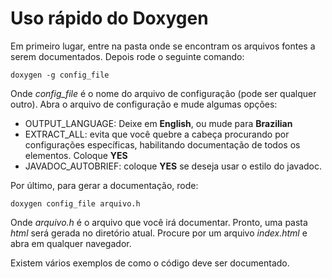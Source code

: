 Uso rápido do Doxygen
=======================

Em primeiro lugar, entre na pasta onde se encontram os arquivos fontes a serem documentados. Depois rode o seguinte comando:

```
doxygen -g config_file
```

Onde *config_file* é o nome do arquivo de configuração (pode ser qualquer outro). Abra o arquivo de configuração e mude algumas opções:

- OUTPUT_LANGUAGE: Deixe em **English**, ou mude para **Brazilian**
- EXTRACT_ALL: evita que você quebre a cabeça procurando por configurações específicas, habilitando documentação de todos os elementos. Coloque **YES**
- JAVADOC_AUTOBRIEF: coloque **YES** se deseja usar o estilo do javadoc.

Por último, para gerar a documentação, rode:

```
doxygen config_file arquivo.h
```

Onde *arquivo.h* é o arquivo que você irá documentar. Pronto, uma pasta *html* será gerada no diretório atual. Procure por um arquivo *index.html* e abra em qualquer navegador.

Existem vários exemplos de como o código deve ser documentado.
